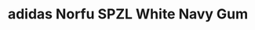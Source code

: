 ---
layout: post
title: "adidas Norfu SPZL White Navy Gum"
img: "https://stockx.imgix.net/adidas-Norfu-SPZL-White-Navy-Gum.png?fit=fill&bg=FFFFFF&w=300&h=214&auto=format,compress&trim=color&q=90&dpr=2&updated_at=1551240286"
release: "Mar 8"
new: "False"
url: "adidas-norfu-spzl-white-navy-gum"
sec0: "Similar Shoes"
name00: "Air Force 1 Low UltraForce N7" 
url00: "nike-air-force-1-low-n7"
img00: "Nike-Air-Force-1-Low-N7.png"
name01: "Jordan 4 Retro Military Blue (2006)" 
url01: "jordan-4-retro-military-blue-2006"
img01: "Air-Jordan-4-Retro-Military-Blue-2006.jpg"
name02: "adidas Tennis HU Pharrell Holi Tie Dye" 
url02: "adidas-tennis-hu-pharrell-holi-tie-dye"
img02: "Adidas-Tennis-HU-Pharrell-Holi-Tie-Dye.png"
name03: "Kobe 7 Opening Day" 
url03: "kobe-7-opening-day"
img03: "Nike-Kobe-7-Opening-Day.jpg"
name04: "Air Force 1 Low Lunar New Year (2018)" 
url04: "nike-air-force-1-low-lunar-new-year-2018"
img04: "Nike-Air-Force-1-Low-Lunar-New-Year-2018.png"

sec2: "Higher Tops"
name20: "UA Curry 2 Mothers Day" 
url20: "ua-curry-2-mothers-day"
img20: "Under-Armour-Curry-Two-Mothers-Day.jpg"
name21: "Nike SB Blazer Safari Pack Mahogany Sail" 
url21: "nike-sb-blazer-safari-pack-mahogany-sail"
img21: "Nike-Blazer-SB-Safari-Pack-Mahogany-Sail.jpg"
name22: "Nike Dunk High Lux SP Black" 
url22: "nike-dunk-high-lux-sp-black"
img22: "Nike-Dunk-High-Lux-SP-Black.jpg"
name23: "Jordan 1 Retro All Star (2016)" 
url23: "jordan-1-retro-all-star-2016"
img23: "Air-Jordan-1-Retro-All-Star-2016.jpg"
name24: "Jordan XXXII MJ Day" 
url24: "air-jordan-xxxii-mj-day"
img24: "Air-Jordan-XXXII-MJ-Day.png"

sec3: "Lower Tops"
name30: "Air Force 1 Low Lunar New Year (2018)" 
url30: "nike-air-force-1-low-lunar-new-year-2018"
img30: "Nike-Air-Force-1-Low-Lunar-New-Year-2018.png"
name31: "Reebok Club C Kendrick Lamar Acid Wash" 
url31: "reebok-club-c-kendrick-lamar"
img31: "Reebok-Club-C-Kendrick-Lamar.png"
name32: "Vans Old Skool Cream Red" 
url32: "vans-old-skool-cream-red"
img32: "Vans-Old-Skool-Cream-Red.png"
name33: "Jordan 1 Retro Low Swooshless White" 
url33: "jordan-1-retro-low-swooshless-white"
img33: "Air-Jordan-1-Retro-Low-Swooshless-White.jpg"
name34: "adidas Tennis HU Pharrell Holi Tie Dye" 
url34: "adidas-tennis-hu-pharrell-holi-tie-dye"
img34: "Adidas-Tennis-HU-Pharrell-Holi-Tie-Dye.png"

sec4: "More Red"
name40: "Air Force 1 Low UltraForce N7" 
url40: "nike-air-force-1-low-n7"
img40: "Nike-Air-Force-1-Low-N7.png"
name41: "Reebok Ventilator Major DC Cherry Blossom" 
url41: "reebok-ventilator-major-dc-cherry-blossom"
img41: "Reebok-Ventilator-Major-DC-Cherry-Blossom.jpg"
name42: "adidas Tennis HU Pharrell Holi Tie Dye" 
url42: "adidas-tennis-hu-pharrell-holi-tie-dye"
img42: "Adidas-Tennis-HU-Pharrell-Holi-Tie-Dye.png"
name43: "Air Max 1 SP Desert Camo" 
url43: "air-max-1-sp-desert-camo"
img43: "Nike-Air-Max-1-SP-Desert-Camo-2014.jpg"
name44: "Air Force 1 Low Lunar New Year (2018)" 
url44: "nike-air-force-1-low-lunar-new-year-2018"
img44: "Nike-Air-Force-1-Low-Lunar-New-Year-2018.png"

sec5: "More Blue"
name50: "Jordan Spiz'ike Easter (NE-YO Charity Auction)" 
url50: "jordan-spiz-ike-easter-ne-yo-charity-auction"
img50: "Neyo-Air-Jordan-Spizike-Easter.jpg"
name51: "Jordan 4 Retro Military Blue (2006)" 
url51: "jordan-4-retro-military-blue-2006"
img51: "Air-Jordan-4-Retro-Military-Blue-2006.jpg"
name52: "Jordan 7 Retro Pantone" 
url52: "air-jordan-7-retro-pantone"
img52: "Air-Jordan-7-Retro-Pantone.png"
name53: "Jordan 14 Retro Low Pacific Blue" 
url53: "jordan-14-retro-low-pacific-blue"
img53: "Air-Jordan-14-Retro-Low-Pacific-Blue-2006.jpg"
name54: "Barkley Posite Max 76ers" 
url54: "barkley-posite-max-76ers"
img54: "Nike-Barkley-Posite-Max-76ers.jpg"

sec1: "Matching Streetwear"
name10: "Supreme Independent Nylon Anorak Black" 
url10: "supreme-independent-nylon-anorak-black"
img10: "products/streetwear/Supreme-Independent-Nylon-Anorak-Black.jpg"
name11: "Supreme Illegal Business Hooded Sweatshirt Black" 
url11: "supreme-illegal-business-hooded-sweatshirt-black"
img11: "products/streetwear/Supreme-Illegal-Business-Hooded-Sweatshirt-Black.jpg"
name12: "Supreme Cheetah Pile Zip Up Shirt Black" 
url12: "supreme-cheetah-pile-zip-up-shirt-black"
img12: "products/streetwear/Supreme-Cheetah-Pile-Zip-Up-Shirt-Black.jpg"
name13: "Supreme GORE-TEX Court Jacket Navy" 
url13: "supreme-gore-tex-court-jacket-navy"
img13: "products/streetwear/Supreme-GORE-TEX-Jacket-Navy.jpg"
name14: "Supreme Reversible Pullover Black" 
url14: "supreme-reversible-pullover-black"
img14: "products/streetwear/Supreme-Reversible-Pullover-Black.jpg"

---